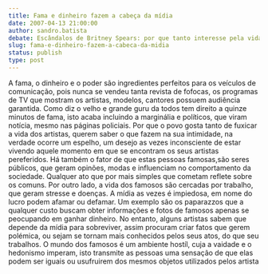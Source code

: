 ```yaml
---
title: Fama e dinheiro fazem a cabeça da mídia 
date: 2007-04-13 21:00:00
author: sandro.batista
debate: Escândalos de Britney Spears: por que tanto interesse pela vida dos famosos?
slug: fama-e-dinheiro-fazem-a-cabeca-da-midia
status: publish 
type: post
---
```


A fama, o dinheiro e o poder são ingredientes perfeitos para os veículos de comunicação, pois nunca se vendeu tanta revista de fofocas, os programas de TV que mostram os artistas, modelos, cantores possuem audiência garantida. Como diz o velho e grande guru da todos tem direito a quinze minutos de fama, isto acaba incluindo a marginália e políticos, que viram notícia, mesmo nas páginas policiais. Por que o povo gosta tanto de fuxicar a vida dos artistas, querem saber o que fazem na sua intimidade, na verdade ocorre um espelho, um desejo as vezes inconsciente de estar vivendo aquele momento em que se encontram os seus artistas pereferidos. Há também o fator de que estas pessoas famosas,são seres públicos, que geram opinões, modas e influenciam no comportamento da sociedade. Qualquer ato que por mais simples que cometam reflete sobre os comuns. Por outro lado, a vida dos famosos são cercadas por trabalho, que geram stresse e doenças. A mídia as vezes é impiedosa, em nome do lucro podem afamar ou defamar. Um exemplo são os paparazzos que a qualquer custo buscam obter informações e fotos de famosos apenas se peocupando em ganhar dinheiro. No entanto, alguns artistas sabem que depende da mídia para sobreviver, assim procuram criar fatos que gerem polémica, ou sejam se tornam mais conhecidos pelos seus atos, do que seu trabalhos. O mundo dos famosos é um ambiente hostíl, cuja a vaidade e o hedonismo imperam, isto transmite as pessoas uma sensação de que elas podem ser iguais ou usufruirem dos mesmos objetos utilizados pelos artista

